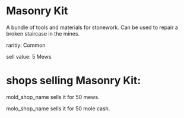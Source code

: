 # Masonry Kit

A bundle of tools and materials for stonework. Can be used to repair a broken staircase in the mines.

raritiy: Common

sell value: 5 Mews

# shops selling Masonry Kit:

mold_shop_name sells it for 50 mews.

molo_shop_name sells it for 50 mole cash.
